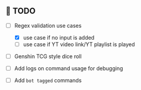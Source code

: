 ## 📝 TODO

- [ ] Regex validation use cases

  - [x] use case if no input is added
  - [ ] use case if YT video link/YT playlist is played

- [ ] Genshin TCG style dice roll
- [ ] Add logs on command usage for debugging
- [ ] Add `bot tagged` commands
